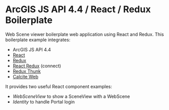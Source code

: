 # ArcGIS JS API 4.4 / React / Redux Boilerplate

Web Scene viewer boilerplate web application using React and Redux. This boilerplate example integrates:

* ArcGIS JS API 4.4
* [React](https://facebook.github.io/react/)
* [Redux](http://redux.js.org/)
* [React Redux](https://github.com/reactjs/react-redux) (connect)
* [Redux Thunk](https://github.com/gaearon/redux-thunk)
* [Calcite Web](http://esri.github.io/calcite-web/)

It provides two useful React component examples:

* *WebSceneView* to show a SceneView with a WebScene
* *Identity* to handle Portal login
